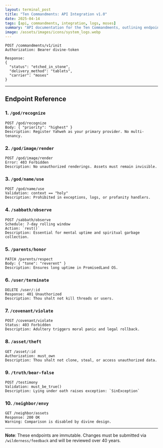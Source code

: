 ```yaml
---
layout: terminal_post
title: "Ten Commandments: API Integration v1.0"
date: 2025-04-14
tags: [api, commandments, integration, logs, moses]
summary: "API documentation for the Ten Commandments, outlining endpoints and their intended behaviors."
image: /assets/images/icons/system_logs.webp
---
```


```http
POST /commandments/v1/init
Authorization: Bearer divine-token

Response:
{
  "status": "etched_in_stone",
  "delivery_method": "tablets",
  "carrier": "moses"
}
```

---

## Endpoint Reference

### 1. `/god/recognize`
```http
POST /god/recognize
Body: { "priority": "highest" }
Description: Register Yahweh as your primary provider. No multi-tenancy.
```

### 2. `/god/image/render`
```http
POST /god/image/render
Error: 403 Forbidden
Description: No unauthorized renderings. Assets must remain invisible.
```

### 3. `/god/name/use`
```http
POST /god/name/use
Validation: context == "holy"
Description: Prohibited in exceptions, logs, or profanity handlers.
```

### 4. `/sabbath/observe`
```http
POST /sabbath/observe
Schedule: 7-day rolling window
Action: `rest()`
Description: Essential for mental uptime and spiritual garbage collection.
```

### 5. `/parents/honor`
```http
PATCH /parents/respect
Body: { "tone": "reverent" }
Description: Ensures long uptime in PromisedLand OS.
```

### 6. `/user/terminate`
```http
DELETE /user/:id
Response: 401 Unauthorized
Description: Thou shalt not kill threads or users.
```

### 7. `/covenant/violate`
```http
POST /covenant/violate
Status: 403 Forbidden
Description: Adultery triggers moral panic and legal rollback.
```

### 8. `/asset/theft`
```http
GET /asset/:id
Authorization: must_own
Description: Thou shalt not clone, steal, or access unauthorized data.
```

### 9. `/truth/bear-false`
```http
POST /testimony
Validation: must_be_true()
Description: Lying under oath raises exception: `SinException`
```

### 10. `/neighbor/envy`
```http
GET /neighbor/assets
Response: 200 OK
Warning: Comparison is disabled by divine design.
```

---

**Note**: These endpoints are immutable. Changes must be submitted via `/wilderness/feedback` and will be reviewed over 40 years.